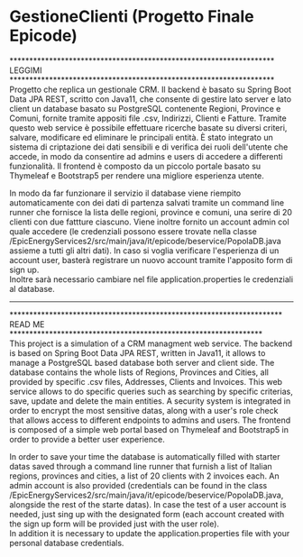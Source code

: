 # GestioneClienti (Progetto Finale Epicode)  
******************************************************************* LEGGIMI *******************************************************************  
Progetto che replica un gestionale CRM. Il backend è basato su Spring Boot Data JPA REST, scritto con Java11, che consente di gestire lato server e lato client un database basato su PostgreSQL contenente Regioni, Province e Comuni, fornite tramite appositi file .csv, Indirizzi, Clienti e Fatture. Tramite questo web service è possibile effettuare ricerche basate su diversi criteri, salvare, modificare ed eliminare le principali entità. È stato integrato un sistema di criptazione dei dati sensibili e di verifica dei ruoli dell'utente che accede, in modo da consentire ad admins e users di accedere a differenti funzionalità. Il frontend è composto da un piccolo portale basato su Thymeleaf e Bootstrap5 per rendere una migliore esperienza utente.  
  
In modo da far funzionare il servizio il database viene riempito automaticamente con dei dati di partenza salvati tramite un command line runner che fornisce la lista delle regioni, province e comuni, una serire di 20 clienti con due fattture ciascuno. Viene inoltre fornito un account admin col quale accedere (le credenziali possono essere trovate nella classe /EpicEnergyServices2/src/main/java/it/epicode/beservice/PopolaDB.java assieme a tutti gli altri dati). In caso si voglia verificare l'esperienza di un account user, basterà registrare un nuovo account tramite l'apposito form di sign up.  
Inoltre sarà necessario cambiare nel file application.properties le credenziali al database.
  
----
  
********************************************************************* READ ME ****************************************************************  
This project is a simulation of a CRM managment web service. The backend is based on Spring Boot Data JPA REST, written in Java11, it allows to manage a PostgreSQL based database both server and client side. The database contains the whole lists of Regions, Provinces and Cities, all provided by specific .csv files, Addresses, Clients and Invoices. This web service allows to do specific queries such as searching by specific criterias, save, update and delete the main entities. A security system is integrated in order to encrypt the most sensitive datas, along with a user's role check that allows access to different endpoints to admins and users. The frontend is composed of a simple web portal based on Thymeleaf and Bootstrap5 in order to provide a better user experience.  
  
In order to save your time the database is automatically filled with starter datas saved through a command line runner that furnish a list of Italian regions, provinces and cities, a list of 20 clients with 2 invoices each. An admin account is also provided (credentials can be found in the class /EpicEnergyServices2/src/main/java/it/epicode/beservice/PopolaDB.java, alongside the rest of the starte datas). In case the test of a user account is needed, just sing up with the designated form (each account created with the sign up form will be provided just with the user role).  
In addition it is necessary to update the application.properties file with your personal database credentials.

